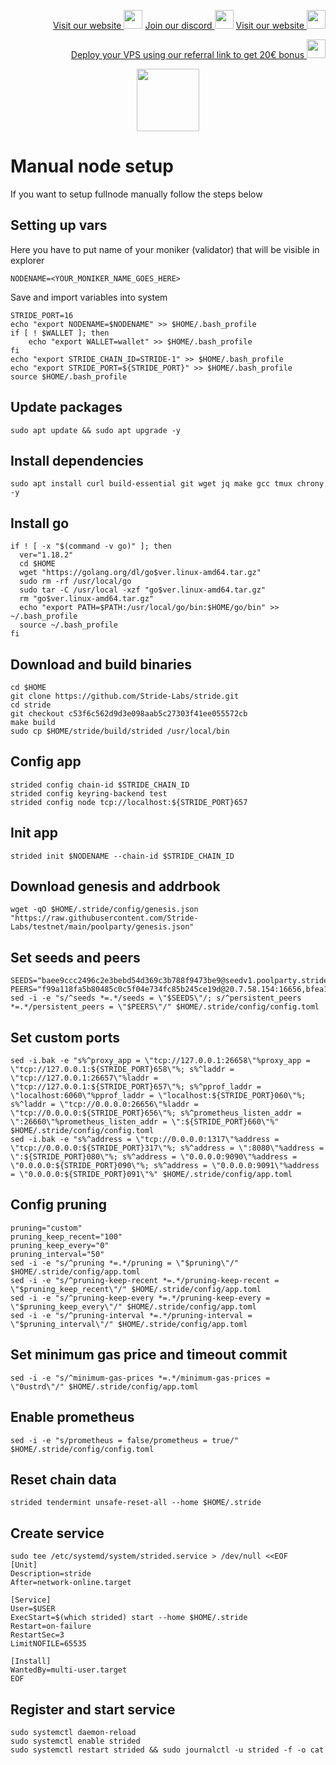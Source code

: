 <p style="font-size:14px" align="right">
<a href="https://kjnodes.com/" target="_blank">Visit our website <img src="https://user-images.githubusercontent.com/50621007/168689709-7e537ca6-b6b8-4adc-9bd0-186ea4ea4aed.png" width="30"/></a>
<a href="https://discord.gg/QmGfDKrA" target="_blank">Join our discord <img src="https://user-images.githubusercontent.com/50621007/176236430-53b0f4de-41ff-41f7-92a1-4233890a90c8.png" width="30"/></a>
<a href="https://kjnodes.com/" target="_blank">Visit our website <img src="https://user-images.githubusercontent.com/50621007/168689709-7e537ca6-b6b8-4adc-9bd0-186ea4ea4aed.png" width="30"/></a>
</p>

<p style="font-size:14px" align="right">
<a href="https://hetzner.cloud/?ref=y8pQKS2nNy7i" target="_blank">Deploy your VPS using our referral link to get 20€ bonus <img src="https://user-images.githubusercontent.com/50621007/174612278-11716b2a-d662-487e-8085-3686278dd869.png" width="30"/></a>
</p>

<p align="center">
  <img height="100" height="auto" src="https://user-images.githubusercontent.com/50621007/177221972-75fcf1b3-6e95-44dd-b43e-e32377685af8.png">
</p>

# Manual node setup
If you want to setup fullnode manually follow the steps below

## Setting up vars
Here you have to put name of your moniker (validator) that will be visible in explorer
```
NODENAME=<YOUR_MONIKER_NAME_GOES_HERE>
```

Save and import variables into system
```
STRIDE_PORT=16
echo "export NODENAME=$NODENAME" >> $HOME/.bash_profile
if [ ! $WALLET ]; then
	echo "export WALLET=wallet" >> $HOME/.bash_profile
fi
echo "export STRIDE_CHAIN_ID=STRIDE-1" >> $HOME/.bash_profile
echo "export STRIDE_PORT=${STRIDE_PORT}" >> $HOME/.bash_profile
source $HOME/.bash_profile
```

## Update packages
```
sudo apt update && sudo apt upgrade -y
```

## Install dependencies
```
sudo apt install curl build-essential git wget jq make gcc tmux chrony -y
```

## Install go
```
if ! [ -x "$(command -v go)" ]; then
  ver="1.18.2"
  cd $HOME
  wget "https://golang.org/dl/go$ver.linux-amd64.tar.gz"
  sudo rm -rf /usr/local/go
  sudo tar -C /usr/local -xzf "go$ver.linux-amd64.tar.gz"
  rm "go$ver.linux-amd64.tar.gz"
  echo "export PATH=$PATH:/usr/local/go/bin:$HOME/go/bin" >> ~/.bash_profile
  source ~/.bash_profile
fi
```

## Download and build binaries
```
cd $HOME
git clone https://github.com/Stride-Labs/stride.git
cd stride
git checkout c53f6c562d9d3e098aab5c27303f41ee055572cb
make build
sudo cp $HOME/stride/build/strided /usr/local/bin
```

## Config app
```
strided config chain-id $STRIDE_CHAIN_ID
strided config keyring-backend test
strided config node tcp://localhost:${STRIDE_PORT}657
```

## Init app
```
strided init $NODENAME --chain-id $STRIDE_CHAIN_ID
```

## Download genesis and addrbook
```
wget -qO $HOME/.stride/config/genesis.json "https://raw.githubusercontent.com/Stride-Labs/testnet/main/poolparty/genesis.json"
```

## Set seeds and peers
```
SEEDS="baee9ccc2496c2e3bebd54d369c3b788f9473be9@seedv1.poolparty.stridenet.co:26656"
PEERS="f99a118fa5b80485c0c5f04e734fc85b245ce19d@20.7.58.154:16656,bfea1a928ffaaa5c8ceb5625f426a235103ef997@192.46.221.20:16656,fe57762fb3ffa460c24f27580ecf02f5ac2f7284@95.217.83.28:26656,67e98e9b2a3c99f7334d21dce4ab130167e4be40@185.167.96.174:16656,9344f67a8552858363aef42be56e79492e5456b2@65.108.145.145:26656,62166b3d2f45178a8288c87b93193e7409bb1feb@89.58.45.204:26656,4420710617a1cc3ecfe091c2ed1a40dfac71564c@195.201.243.40:26656,97c7e2eeea3f4883e548f6f27db326c6e3872cd1@178.236.129.143:26656,23e259c787fcd3255ebf5dc148c02bd47c6df4de@38.242.135.64:16656,f0c7aaa7bcd159e4fe2775abc5968e3548af866d@34.135.153.30:16656,a61adfacf8b2fca61573a420df70eedb459f7168@194.36.88.39:16656,b0bbb7841bfd8644494d1e90761299afc6cc4f3f@149.102.130.66:16656,4e26c5b8206c116192ceb7f6b5efa176312198ad@185.205.244.117:16656,7caf1e1c356e37d5430709745c08488e2c834db9@136.243.110.52:16656,aee022dea9fd935767550f245e9ead04a0e0b73e@161.97.116.115:26656,bb7a964dd3fa5d7f65df96f9f2980dc1bcd3e3b6@34.77.125.86:16656,49cea10c834374755d3daab130a7efe4169082d7@149.102.139.101:16656,ca5bdd030ea211dddf3f9eb3c778498e1f464e9f@38.242.222.245:16656,2928bce24cabc63af0f03a72752ad4c0039df40b@46.0.203.78:23356,e1907b587b9859bd0669c60ab41464cdc6df1ba1@167.172.33.220:16656,a4524deccb19b0b60a08c4cf70e0f48353c9086c@113.30.189.25:16656,c24faf46b3d1b83729a9fbfcac30ee85c0043489@155.248.182.26:16656,4894863befa8edb312608c2ffc3429a96873586d@116.202.112.175:16656,e18082de3ac17d2e10c6bd9ce33ea101e8a99f8d@176.213.213.119:16656,39242860e603f31c000b90cbf756ad7270b40a96@20.223.147.37:16656,137f72eecbc6193a207faafe4a38805cf758b65b@40.76.99.149:16656,4c33f5e89938e96e0eddc7b57034b511d2735928@149.102.141.89:16656"
sed -i -e "s/^seeds *=.*/seeds = \"$SEEDS\"/; s/^persistent_peers *=.*/persistent_peers = \"$PEERS\"/" $HOME/.stride/config/config.toml
```

## Set custom ports
```
sed -i.bak -e "s%^proxy_app = \"tcp://127.0.0.1:26658\"%proxy_app = \"tcp://127.0.0.1:${STRIDE_PORT}658\"%; s%^laddr = \"tcp://127.0.0.1:26657\"%laddr = \"tcp://127.0.0.1:${STRIDE_PORT}657\"%; s%^pprof_laddr = \"localhost:6060\"%pprof_laddr = \"localhost:${STRIDE_PORT}060\"%; s%^laddr = \"tcp://0.0.0.0:26656\"%laddr = \"tcp://0.0.0.0:${STRIDE_PORT}656\"%; s%^prometheus_listen_addr = \":26660\"%prometheus_listen_addr = \":${STRIDE_PORT}660\"%" $HOME/.stride/config/config.toml
sed -i.bak -e "s%^address = \"tcp://0.0.0.0:1317\"%address = \"tcp://0.0.0.0:${STRIDE_PORT}317\"%; s%^address = \":8080\"%address = \":${STRIDE_PORT}080\"%; s%^address = \"0.0.0.0:9090\"%address = \"0.0.0.0:${STRIDE_PORT}090\"%; s%^address = \"0.0.0.0:9091\"%address = \"0.0.0.0:${STRIDE_PORT}091\"%" $HOME/.stride/config/app.toml
```

## Config pruning
```
pruning="custom"
pruning_keep_recent="100"
pruning_keep_every="0"
pruning_interval="50"
sed -i -e "s/^pruning *=.*/pruning = \"$pruning\"/" $HOME/.stride/config/app.toml
sed -i -e "s/^pruning-keep-recent *=.*/pruning-keep-recent = \"$pruning_keep_recent\"/" $HOME/.stride/config/app.toml
sed -i -e "s/^pruning-keep-every *=.*/pruning-keep-every = \"$pruning_keep_every\"/" $HOME/.stride/config/app.toml
sed -i -e "s/^pruning-interval *=.*/pruning-interval = \"$pruning_interval\"/" $HOME/.stride/config/app.toml
```

## Set minimum gas price and timeout commit
```
sed -i -e "s/^minimum-gas-prices *=.*/minimum-gas-prices = \"0ustrd\"/" $HOME/.stride/config/app.toml
```

## Enable prometheus
```
sed -i -e "s/prometheus = false/prometheus = true/" $HOME/.stride/config/config.toml
```

## Reset chain data
```
strided tendermint unsafe-reset-all --home $HOME/.stride
```

## Create service
```
sudo tee /etc/systemd/system/strided.service > /dev/null <<EOF
[Unit]
Description=stride
After=network-online.target

[Service]
User=$USER
ExecStart=$(which strided) start --home $HOME/.stride
Restart=on-failure
RestartSec=3
LimitNOFILE=65535

[Install]
WantedBy=multi-user.target
EOF
```

## Register and start service
```
sudo systemctl daemon-reload
sudo systemctl enable strided
sudo systemctl restart strided && sudo journalctl -u strided -f -o cat
```

